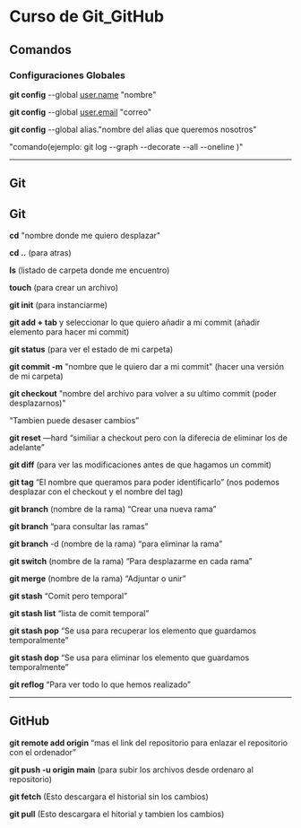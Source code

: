 
# Curso de Git_GitHub 

## Comandos

### Configuraciones Globales

**git config** --global [user.name](http://user.name/) "nombre"

**git config** --global [user.email](http://user.email/) "correo"

**git config**  --global alias."nombre del alias que queremos nosotros"

"comando(ejemplo: git log --graph --decorate --all --oneline )"

---
## Git

## Git

**cd** "nombre donde me quiero desplazar"

**cd ..** (para atras)

**ls** (listado de carpeta donde me encuentro)

**touch** (para crear un archivo)

**git init** (para instanciarme)

**git add + tab** y seleccionar lo que quiero añadir a mi commit (añadir elemento para hacer mi commit)

**git status** (para ver el estado de mi carpeta)

**git commit -m** "nombre que le quiero dar a mi commit" (hacer una versión de mi carpeta)

**git checkout** "nombre del archivo para volver a su ultimo commit (poder desplazarnos)"

“Tambien puede desaser cambios”

**git reset** —hard “similiar a checkout pero con la diferecia de eliminar los de adelante”

**git diff** (para ver las modificaciones antes de que hagamos un commit)

**git tag** “El nombre que queramos para poder identificarlo” (nos podemos desplazar con el checkout y el nombre del tag)

**git branch** (nombre de la rama) “Crear una nueva rama”

**git branch** “para consultar las ramas”

**git branch** -d (nombre de la rama) “para eliminar la rama”

**git switch** (nombre de la rama) “Para desplazarme en cada rama”

**git merge** (nombre de la rama) “Adjuntar o unir”

**git stash** “Comit pero temporal”

**git stash list** “lista de comit temporal”

**git stash pop** “Se usa para recuperar los elemento que guardamos temporalmente”

**git stash dop** “Se usa para eliminar los elemento que guardamos temporalmente”

**git reflog** “Para ver todo lo que hemos realizado”

---

## GitHub

**git remote add origin** “mas el link del repositorio para enlazar el repositorio con el ordenador”

**git push -u origin main**  (para subir los archivos desde ordenaro al repositorio)

**git fetch** (Esto descargara el historial sin los cambios)

**git pull** (Esto descargara el hitorial y tambien los cambios)



